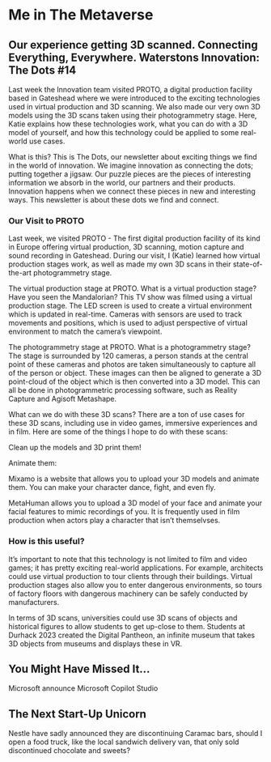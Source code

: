# Me in The Metaverse
## Our experience getting 3D scanned. Connecting Everything, Everywhere. Waterstons Innovation: The Dots #14

Last week the Innovation team visited PROTO, a digital production facility based in Gateshead where we were introduced to the exciting technologies used in virtual production and 3D scanning. We also made our very own 3D models using the 3D scans taken using their photogrammetry stage. Here, Katie explains how these technologies work, what you can do with a 3D model of yourself, and how this technology could be applied to some real-world use cases.

What is this? This is The Dots, our newsletter about exciting things we find in the world of innovation. We imagine innovation as connecting the dots; putting together a jigsaw. Our puzzle pieces are the pieces of interesting information we absorb in the world, our partners and their products. Innovation happens when we connect these pieces in new and interesting ways. This newsletter is about these dots we find and connect.

### Our Visit to PROTO
Last week, we visited PROTO - The first digital production facility of its kind in Europe offering virtual production, 3D scanning, motion capture and sound recording in Gateshead. During our visit, I (Katie) learned how virtual production stages work, as well as made my own 3D scans in their state-of-the-art photogrammetry stage.


The virtual production stage at PROTO.
What is a virtual production stage?
Have you seen the Mandalorian? This TV show was filmed using a virtual production stage. The LED screen is used to create a virtual environment which is updated in real-time. Cameras with sensors are used to track movements and positions, which is used to adjust perspective of virtual environment to match the camera’s viewpoint.


The photogrammetry stage at PROTO.
What is a photogrammetry stage?
The stage is surrounded by 120 cameras, a person stands at the central point of these cameras and photos are taken simultaneously to capture all of the person or object. These images can then be aligned to generate a 3D point-cloud of the object which is then converted into a 3D model. This can all be done in photogrammetric processing software, such as Reality Capture and Agisoft Metashape.

What can we do with these 3D scans?
There are a ton of use cases for these 3D scans, including use in video games, immersive experiences and in film. Here are some of the things I hope to do with these scans:

Clean up the models and 3D print them!

Animate them:

Mixamo is a website that allows you to upload your 3D models and animate them. You can make your character dance, fight, and even fly.

MetaHuman allows you to upload a 3D model of your face and animate your facial features to mimic recordings of you. It is frequently used in film production when actors play a character that isn’t themselvses.

### How is this useful?
It’s important to note that this technology is not limited to film and video games; it has pretty exciting real-world applications. For example, architects could use virtual production to tour clients through their buildings. Virtual production stages also allow you to enter dangerous environments, so tours of factory floors with dangerous machinery can be safely conducted by manufacturers.

In terms of 3D scans, universities could use 3D scans of objects and historical figures to allow students to get up-close to them. Students at Durhack 2023 created the Digital Pantheon, an infinite museum that takes 3D objects from museums and displays these in VR.

## You Might Have Missed It…
Microsoft announce Microsoft Copilot Studio

## The Next Start-Up Unicorn
Nestle have sadly announced they are discontinuing Caramac bars, should I open a food truck, like the local sandwich delivery van, that only sold discontinued chocolate and sweets?


